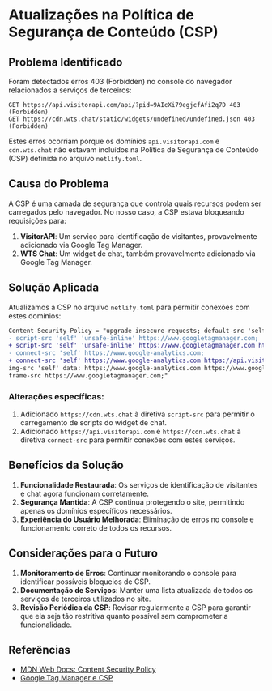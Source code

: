 # Atualizações na Política de Segurança de Conteúdo (CSP)

## Problema Identificado

Foram detectados erros 403 (Forbidden) no console do navegador relacionados a serviços de terceiros:

```
GET https://api.visitorapi.com/api/?pid=9AIcXi79egjcfAfi2q7D 403 (Forbidden)
GET https://cdn.wts.chat/static/widgets/undefined/undefined.json 403 (Forbidden)
```

Estes erros ocorriam porque os domínios `api.visitorapi.com` e `cdn.wts.chat` não estavam incluídos na Política de Segurança de Conteúdo (CSP) definida no arquivo `netlify.toml`.

## Causa do Problema

A CSP é uma camada de segurança que controla quais recursos podem ser carregados pelo navegador. No nosso caso, a CSP estava bloqueando requisições para:

1. **VisitorAPI**: Um serviço para identificação de visitantes, provavelmente adicionado via Google Tag Manager.
2. **WTS Chat**: Um widget de chat, também provavelmente adicionado via Google Tag Manager.

## Solução Aplicada

Atualizamos a CSP no arquivo `netlify.toml` para permitir conexões com estes domínios:

```diff
Content-Security-Policy = "upgrade-insecure-requests; default-src 'self'; 
- script-src 'self' 'unsafe-inline' https://www.googletagmanager.com; 
+ script-src 'self' 'unsafe-inline' https://www.googletagmanager.com https://cdn.wts.chat; 
- connect-src 'self' https://www.google-analytics.com; 
+ connect-src 'self' https://www.google-analytics.com https://api.visitorapi.com https://cdn.wts.chat; 
img-src 'self' data: https://www.google-analytics.com https://www.googletagmanager.com; 
frame-src https://www.googletagmanager.com;"
```

### Alterações específicas:

1. Adicionado `https://cdn.wts.chat` à diretiva `script-src` para permitir o carregamento de scripts do widget de chat.
2. Adicionado `https://api.visitorapi.com` e `https://cdn.wts.chat` à diretiva `connect-src` para permitir conexões com estes serviços.

## Benefícios da Solução

1. **Funcionalidade Restaurada**: Os serviços de identificação de visitantes e chat agora funcionam corretamente.
2. **Segurança Mantida**: A CSP continua protegendo o site, permitindo apenas os domínios específicos necessários.
3. **Experiência do Usuário Melhorada**: Eliminação de erros no console e funcionamento correto de todos os recursos.

## Considerações para o Futuro

1. **Monitoramento de Erros**: Continuar monitorando o console para identificar possíveis bloqueios de CSP.
2. **Documentação de Serviços**: Manter uma lista atualizada de todos os serviços de terceiros utilizados no site.
3. **Revisão Periódica da CSP**: Revisar regularmente a CSP para garantir que ela seja tão restritiva quanto possível sem comprometer a funcionalidade.

## Referências

- [MDN Web Docs: Content Security Policy](https://developer.mozilla.org/pt-BR/docs/Web/HTTP/CSP)
- [Google Tag Manager e CSP](https://developers.google.com/tag-platform/tag-manager/web/csp) 